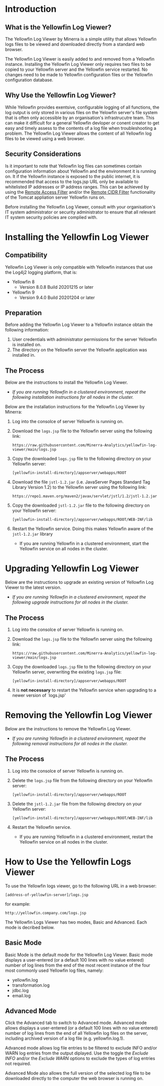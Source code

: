 # Introduction
## What is the Yellowfin Log Viewer?
The Yellowfin Log Viewer by Minerra is a simple utility that allows Yellowfin logs files to be viewed and downloaded directly from a standard web browser.

The Yellowfin Log Viewer is easily added to and removed from a Yellowfin instance. Installing the Yellowfin Log Viewer only requires two files to be copied to your Yellowfin server and the Yellowfin service restarted. No changes need to be made to Yellowfin configuration files or the Yellowfin configuration database.

## Why Use the Yellowfin Log Viewer?
While Yellowfin provides exentsive, configurable logging of all functions, the log output is only stored in various files on the Yelowfin server's file system that is often only accessible by an organisation's infrastrucutre team. This can make it difficult for a general Yellowfin devloper or conent creator to get easy and timely assess to the contents of a log file when troubleshooting a problem. The Yellowfin Log Viewer allows the content of all Yellowfin log files to be viewed using a web browser.

## Security Considerations
Is it important to note that Yellowfin log files can sometimes contain configuration information about Yellowfin and the environment it is running on. It if the Yellowfin instance is exposed to the public internet, it is recommended that access to the logs.jsp URL only be available to whitelisted IP addresses or IP address ranges. This can be achieved by using the [Remote Access Filter](https://tomcat.apache.org/tomcat-9.0-doc/config/filter.html#Remote_Address_Filter) and/or the [Remote CIDR Filter](https://tomcat.apache.org/tomcat-9.0-doc/config/filter.html#Remote_CIDR_Filter) functionality of the Tomcat appliation server Yellowfin runs on.

Before installing the Yellowfin Log Viewer, consult with your organisation's IT system administrator or security administrator to ensure that all relevant IT system security policies are complied with.

# Installing the Yellowfin Log Viewer
## Compatibility
Yellowfin Log Viewer is only compatible with Yellowfin instances that use the Log4j2 logging platform, that is:
- Yellowfin 8
  - Version 8.0.8 Build 20201215 or later
- Yellowfin 9
  - Version 9.4.0 Build 20201204 or later

## Preparation
Before adding the Yellowfin Log Viewer to a Yellowfin instance obtain the following information:

1. User credentials with administrator permissions for the server Yellowfin is installed on.
2. The directory on the Yellowfin server the Yellowfin application was installed in.

## The Process
Below are the instructions to install the Yellowfin Log Viewer.

  - *If you are running Yellowfin in a clustered environment, repeat the following installation instructions for all nodes in the cluster.*

Below are the installation instructions for the Yellowfin Log Viewer by Minerra:

1. Log into the consolce of server Yellowfin is running on.

2. Download the `logs.jsp` file to the Yellowfin server using the following link:

    ```
    https://raw.githubusercontent.com/Minerra-Analytics/yellowfin-log-viewer/main/logs.jsp
    ```

3. Copy the downloaded `logs.jsp` file to the following directory on your Yellowfin server:

   ```
   [yellowfin-install-directory]/appserver/webapps/ROOT
   ```
  
4. Download the file `jstl-1.2.jar` (i.e. JavaServer Pages Standard Tag Library Version 1.2) to the Yellowfin server using the following link:

    ```
    https://repo1.maven.org/maven2/javax/servlet/jstl/1.2/jstl-1.2.jar
    ```

5. Copy the downloaded `jstl-1.2.jar` file to the following directory on your Yellowfin server:

    ```
    [yellowfin-install-directory]/appserver/webapps/ROOT/WEB-INF/lib
    ```

6. Restart the Yellowfin service. Doing this makes Yellowfin aware of the `jstl-1.2.jar` library

    - If you are running Yellowfin in a clustered environment, start the Yellowfin service on all nodes in the cluster.

# Upgrading Yellowfin Log Viewer
Below are the instructions to upgrade an existing version of Yellowfin Log Viewer to the latest version.

  - *If you are running Yellowfin in a clustered environment, repeat the following upgrade instructions for all nodes in the cluster.*

## The Process
1. Log into the consolce of server Yellowfin is running on.

2. Download the `logs.jsp` file to the Yellowfin server using the following link:

    ```
    https://raw.githubusercontent.com/Minerra-Analytics/yellowfin-log-viewer/main/logs.jsp
    ```

3. Copy the downloaded `logs.jsp` file to the following directory on your Yellowfin server, overwriting the existing `logs.jsp` file:

   ```
   [yellowfin-install-directory]/appserver/webapps/ROOT
   ```
 
 4. It is **not necessary** to restart the Yellowfin service when upgrading to a newer version of `logs.jsp'

# Removing the Yellowfin Log Viewer
Below are the instructions to remove the Yellowfin Log Viewer.

  - *If you are running Yellowfin in a clustered environment, repeat the following removal instructions for all nodes in the cluster.*

## The Process
1. Log into the consolce of server Yellowfin is running on.

2. Delete the `logs.jsp` file from the following directory on your Yellowfin server:

    ```
    [yellowfin-install-directory]/appserver/webapps/ROOT
    ```

4. Delete the `jstl-1.2.jar` file from the following directory on your Yellowfin server:

    ```
    [yellowfin-install-directory]/appserver/webapps/ROOT/WEB-INF/lib
    ```

5. Restart the Yellowfin service.

   - If you are running Yellowfin in a clustered environment, restart the Yellowfin service on all nodes in the cluster.
    
# How to Use the Yellowfin Logs Viewer
To use the Yellowfin logs viewer, go to the following URL in a web browser:

  ```
  [address-of-yellowfin-server]/logs.jsp
  ```

for example:

  ```
  http://yellowfin.company.com/logs.jsp
  ```

The Yellowfin Logs Viewer has two modes, Basic and Advanced. Each mode is decribed below.

## Basic Mode
Basic Mode is the default mode for the Yellowfin Log Viewer. Basic mode displays a user-entered (or a default 100 lines with no value entered) number of log lines from the end of the most recent instance of the four most commonly used Yellowfin log files, namely:

  - yellowfin.log
  - transformation.log
  - jdbc.log
  - email.log

## Advanced Mode
Click the Advanced tab to switch to Advanced mode. Advanced mode allows displays a user-entered (or a default 100 lines with no value entered) number of log lines from the end of all Yellowfin log files on the server, including archived version of a log file (e.g. yellowfin.log.1).

Advanced mode allows log file entries to be filtered to exclude INFO and/or WARN log entries from the output diplayed. Use the toggle the *Exclude INFO* and/or the *Exclude WARN* options to exclude the types of log entries not required.

Advanced Mode also allows the full version of the selected log file to be downloaded directly to the computer the web browser is running on.
